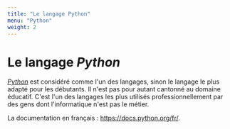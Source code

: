 ```yaml
---
title: "Le langage Python"
menu: "Python"
weight: 2
---
```


# Le langage *Python*

[*Python*](https://fr.wikipedia.org/wiki/Python_(langage)) est considéré comme l'un des langages, sinon le langage le plus adapté pour les débutants. Il n'est pas pour autant cantonné au domaine éducatif. C'est l'un des langages les plus utilisés professionnellement par des gens dont l'informatique n'est pas le métier.

La documentation en français : <https://docs.python.org/fr/>.
